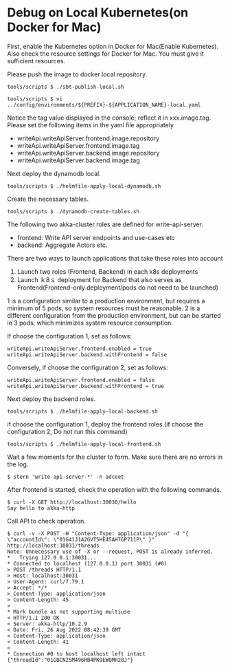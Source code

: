 # Debug on Local Kubernetes(on Docker for Mac)

First, enable the Kubernetes option in Docker for Mac(Enable Kubernetes).
Also check the resource settings for Docker for Mac. You must give it sufficient resources.

Please push the image to docker local repository.

```shell
tools/scripts $ ./sbt-publish-local.sh
```

```shell
tools/scripts $ vi ../config/environments/${PREFIX}-${APPLICATION_NAME}-local.yaml
```

Notice the tag value displayed in the console; reflect it in xxx.image.tag.
Please set the following items in the yaml file appropriately

- writeApi.writeApiServer.frontend.image.repository
- writeApi.writeApiServer.frontend.image.tag
- writeApi.writeApiServer.backend.image.repository
- writeApi.writeApiServer.backend.image.tag

Next deploy the dynamodb local.

```shell
tools/scripts $ ./helmfile-apply-local-dynamodb.sh
```

Create the necessary tables.

```shell
tools/scripts $ ./dynamodb-create-tables.sh
```

The following two akka-cluster roles are defined for write-api-server.

- frontend: Write API server endpoints and use-cases etc
- backend: Aggregate Actors etc.

There are two ways to launch applications that take these roles into account

1. Launch two roles (Frontend, Backend) in each k8s deployments
2. Launch ｋ8ｓ deployment for Backend that also serves as Frontend(Frontend-only deployment/pods do not need to be launched)

1 is a configuration similar to a production environment, but requires a minimum of 5 pods, so system resources must be reasonable.
2 is a different configuration from the production environment, but can be started in 3 pods, which minimizes system resource consumption.


If choose the configuration 1, set as follows:

```
writeApi.writeApiServer.frontend.enabled = true
writeApi.writeApiServer.backend.withFrontend = false
```

Conversely, if choose the configuration 2, set as follows:

```
writeApi.writeApiServer.frontend.enabled = false
writeApi.writeApiServer.backend.withFrontend = true
```

Next deploy the backend roles.

```shell
tools/scripts $ ./helmfile-apply-local-backend.sh
```

if choose the configuration 1, deploy the frontend roles.(if choose the configuration 2, Do not run this command)


```shell
tools/scripts $ ./helmfile-apply-local-frontend.sh
```

Wait a few moments for the cluster to form. Make sure there are no errors in the log.

```shell
$ stern 'write-api-server-*' -n adceet
```

After frontend is started, check the operation with the following commands.

```shell
$ curl -X GET http://localhost:30030/hello
Say hello to akka-http
```

Call API to check operation.

```shell
$ curl -v -X POST -H "Content-Type: application/json" -d "{ \"accountId\": \"01G41J1A2GVT5HE45AH7GP711P\" }" http://localhost:30031/threads
Note: Unnecessary use of -X or --request, POST is already inferred.
*   Trying 127.0.0.1:30031...
* Connected to localhost (127.0.0.1) port 30031 (#0)
> POST /threads HTTP/1.1
> Host: localhost:30031
> User-Agent: curl/7.79.1
> Accept: */*
> Content-Type: application/json
> Content-Length: 45
>
* Mark bundle as not supporting multiuse
< HTTP/1.1 200 OK
< Server: akka-http/10.2.9
< Date: Fri, 26 Aug 2022 08:42:39 GMT
< Content-Type: application/json
< Content-Length: 41
<
* Connection #0 to host localhost left intact
{"threadId":"01GBCN25M496HB4PK9EWQMH28J"}
```

